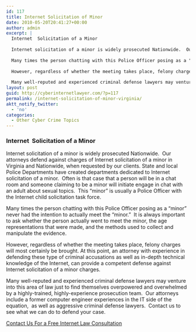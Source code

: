 ```yaml
---
id: 117
title: Internet Solicitation of Minor
date: 2010-05-20T20:41:27+00:00
author: admin
excerpt: |
  Internet  Solicitation of a Minor
  
  Internet solicitation of a minor is widely prosecuted Nationwide.  Our attorneys defend against charges of Internet solicitation of a minor in Virginia and Nationwide, when requested by our clients. State and local Police Departments have created departments dedicated to Internet solicitation of a minor.  Often is that case that a person will be in a chat room and someone claiming to be a minor will initiate engage in chat with an adult about sexual topics.  This "minor" is usually a Police Officer with the Internet child solicitation task force.
  
  Many times the person chatting with this Police Officer posing as a "minor" never had the intention to actually meet the "minor."  It is always important to ask whether the person actually went to meet the minor, the age representations that were made, and the methods used to collect and manipulate the evidence.
  
  However, regardless of whether the meeting takes place, felony charges will most certainly be brought. At this point, an attorney with experience in defending these type of criminal accusations as well as in-depth technical knowledge of the Internet, can provide a competent defense against Internet solicitation of a minor charges.
  
  Many well-reputed and experienced criminal defense lawyers may venture into this area of law just to find themselves overpowered and overwhelmed by a highly-trained, highly-experience prosecution team.  Our attorneys include a former computer engineer experiences in the IT side of the equation,  as well as aggressive criminal defense lawyers.  Contact us to see what we can do to defend your case.
layout: post
guid: http://cyberinternetlawyer.com/?p=117
permalink: /internet-solicitation-of-minor-virginia/
aktt_notify_twitter:
  - 'no'
categories:
  - Other Cyber Crime Topics
---
```

### Internet  Solicitation of a Minor

Internet solicitation of a minor is widely prosecuted Nationwide.  Our attorneys defend against charges of Internet solicitation of a minor in Virginia and Nationwide, when requested by our clients. State and local Police Departments have created departments dedicated to Internet solicitation of a minor.  Often is that case that a person will be in a chat room and someone claiming to be a minor will initiate engage in chat with an adult about sexual topics.  This &#8220;minor&#8221; is usually a Police Officer with the Internet child solicitation task force.

Many times the person chatting with this Police Officer posing as a &#8220;minor&#8221; never had the intention to actually meet the &#8220;minor.&#8221;  It is always important to ask whether the person actually went to meet the minor, the age representations that were made, and the methods used to collect and manipulate the evidence.

However, regardless of whether the meeting takes place, felony charges will most certainly be brought. At this point, an attorney with experience in defending these type of criminal accusations as well as in-depth technical knowledge of the Internet, can provide a competent defense against Internet solicitation of a minor charges.

Many well-reputed and experienced criminal defense lawyers may venture into this area of law just to find themselves overpowered and overwhelmed by a highly-trained, highly-experience prosecution team.  Our attorneys include a former computer engineer experiences in the IT side of the equation,  as well as aggressive criminal defense lawyers.  Contact us to see what we can do to defend your case.

<div id="container2">
  <div id="content1">
    <p>
      <a href="http://cyberinternetlawyer.com/contact-us"> Contact Us For a Free Internet Law Consultation</a>
    </p>
  </div>
</div>